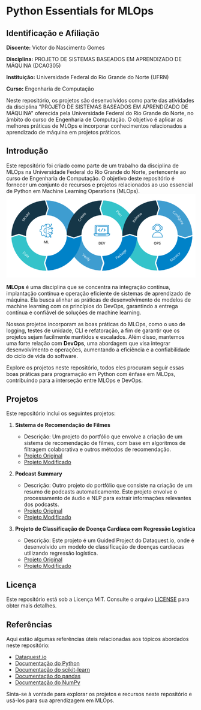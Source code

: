 # Python Essentials for MLOps
## Identificação e Afiliação

**Discente:** Victor do Nascimento Gomes

**Disciplina:** PROJETO DE SISTEMAS BASEADOS EM APRENDIZADO DE MÁQUINA (DCA0305)

**Instituição:** Universidade Federal do Rio Grande do Norte (UFRN)

**Curso:** Engenharia de Computação

Neste repositório, os projetos são desenvolvidos como parte das atividades da disciplina "PROJETO DE SISTEMAS BASEADOS EM APRENDIZADO DE MÁQUINA" oferecida pela Universidade Federal do Rio Grande do Norte, no âmbito do curso de Engenharia de Computação. O objetivo é aplicar as melhores práticas de MLOps e incorporar conhecimentos relacionados a aprendizado de máquina em projetos práticos.


## Introdução
Este repositório foi criado como parte de um trabalho da disciplina de MLOps na Universidade Federal do Rio Grande do Norte, pertencente ao curso de Engenharia de Computação. O objetivo deste repositório é fornecer um conjunto de recursos e projetos relacionados ao uso essencial de Python em Machine Learning Operations (MLOps).
![IMAGEM](https://github.com/VictorNGomes/mlops2023/blob/main/images/mlops.png)


**MLOps** é uma disciplina que se concentra na integração contínua, implantação contínua e operação eficiente de sistemas de aprendizado de máquina. Ela busca alinhar as práticas de desenvolvimento de modelos de machine learning com os princípios do DevOps, garantindo a entrega contínua e confiável de soluções de machine learning.

Nossos projetos incorporam as boas práticas do MLOps, como o uso de logging, testes de unidade, CLI e refatoração, a fim de garantir que os projetos sejam facilmente mantidos e escalados. Além disso, mantemos uma forte relação com **DevOps**, uma abordagem que visa integrar desenvolvimento e operações, aumentando a eficiência e a confiabilidade do ciclo de vida do software.

Explore os projetos neste repositório, todos eles procuram seguir essas boas práticas para programação em Python com ênfase em MLOps, contribuindo para a interseção entre MLOps e DevOps.


## Projetos
Este repositório inclui os seguintes projetos:

1. **Sistema de Recomendação de Filmes**
   - Descrição: Um projeto do portfólio que envolve a criação de um sistema de recomendação de filmes, com base em algoritmos de filtragem colaborativa e outros métodos de recomendação.
   - [Projeto Original](https://github.com/dataquestio/project-walkthroughs/blob/master/movie_recs/movie_recommendations.ipynb)
   - [Projeto Modificado](https://github.com/VictorNGomes/mlops2023/tree/main/Python_Essentials_for_MLOps/Project_01)

2. **Podcast Summary**
   - Descrição: Outro projeto do portfólio que consiste na criação de um resumo de podcasts automaticamente. Este projeto envolve o processamento de áudio e NLP para extrair informações relevantes dos podcasts.
   - [Projeto Original](https://github.com/dataquestio/project-walkthroughs/tree/master/podcast_summary)
   - [Projeto Modificado](https://github.com/VictorNGomes/mlops2023/tree/main/Python_Essentials_for_MLOps/Project_02)

3. **Projeto de Classificação de Doença Cardíaca com Regressão Logística**
   - Descrição: Este projeto é um Guided Project do Dataquest.io, onde é desenvolvido um modelo de classificação de doenças cardíacas utilizando regressão logística.
   - [Projeto Original](https://github.com/dataquestio/solutions/blob/master/Mission735Solutions.ipynb)
   - [Projeto Modificado](https://github.com/VictorNGomes/mlops2023/tree/main/Python_Essentials_for_MLOps/Project_03)
## Licença
Este repositório está sob a Licença MIT. Consulte o arquivo [LICENSE](https://opensource.org/license/mit/) para obter mais detalhes.

## Referências
Aqui estão algumas referências úteis relacionadas aos tópicos abordados neste repositório:

- [Dataquest.io](https://www.dataquest.io/)
- [Documentação do Python](https://docs.python.org/)
- [Documentação do scikit-learn](https://scikit-learn.org/stable/documentation.html)
- [Documentação do pandas](https://pandas.pydata.org/docs/)
- [Documentação do NumPy](https://numpy.org/doc/)

Sinta-se à vontade para explorar os projetos e recursos neste repositório e usá-los para sua aprendizagem em MLOps.
